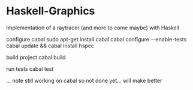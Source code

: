 Haskell-Graphics
================

Implementation of a raytracer (and more to come maybe) with Haskell

configure cabal
sudo apt-get install cabal
cabal configure --enable-tests
cabal update && cabal install hspec

build project
cabal build

run tests
cabal test

... note still working on cabal so not done yet... will make better